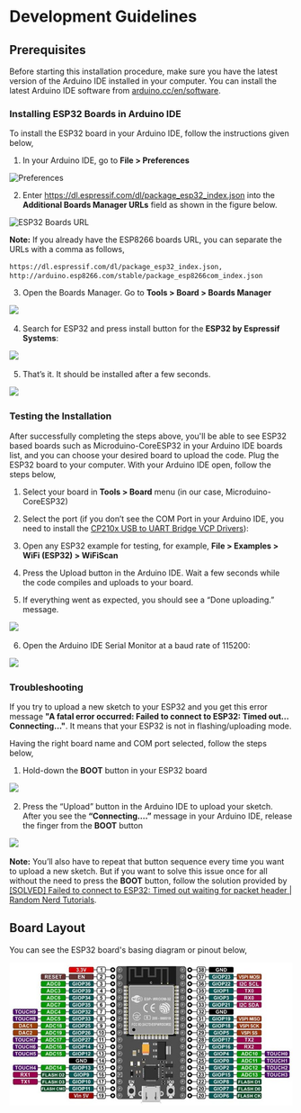 # Development Guidelines


## Prerequisites

Before starting this installation procedure, make sure you have the latest version of the Arduino IDE installed in your computer. You can install the latest Arduino IDE software from [arduino.cc/en/software](https://www.arduino.cc/en/software).


### Installing ESP32 Boards in Arduino IDE

To install the ESP32 board in your Arduino IDE, follow the instructions given below,

1. In your Arduino IDE, go to **File > Preferences**

![Preferences](https://user-images.githubusercontent.com/5800726/127544596-9a2c3122-7310-4c45-813a-28d85f7afd0e.png)

2. Enter https://dl.espressif.com/dl/package_esp32_index.json into the **Additional Boards Manager URLs** field as shown in the figure below.

![ESP32 Boards URL](https://user-images.githubusercontent.com/5800726/127549850-2eead5d1-7cce-481c-b1d7-485f848a1e35.png)

**Note:** If you already have the ESP8266 boards URL, you can separate the URLs with a comma as follows,

```
https://dl.espressif.com/dl/package_esp32_index.json, http://arduino.esp8266.com/stable/package_esp8266com_index.json
```

3. Open the Boards Manager. Go to **Tools > Board > Boards Manager**

![](https://i2.wp.com/randomnerdtutorials.com/wp-content/uploads/2018/06/boardsManager.png?w=628&quality=100&strip=all&ssl=1)

4. Search for ESP32 and press install button for the **ESP32 by Espressif Systems**:

![](https://i1.wp.com/randomnerdtutorials.com/wp-content/uploads/2018/06/installing.png?w=786&quality=100&strip=all&ssl=1)

5. That’s it. It should be installed after a few seconds.

![](https://i0.wp.com/randomnerdtutorials.com/wp-content/uploads/2019/07/ESP32-Board-add-on-in-Arduino-IDE-installed.png?w=786&quality=100&strip=all&ssl=1)


### Testing the Installation

After successfully completing the steps above, you'll be able to see ESP32 based boards such as Microduino-CoreESP32 in your Arduino IDE boards list, and you can choose your desired board to upload the code. Plug the ESP32 board to your computer. With your Arduino IDE open, follow the steps below,

1. Select your board in **Tools > Board** menu (in our case, Microduino-CoreESP32)

2. Select the port (if you don’t see the COM Port in your Arduino IDE, you need to install the [CP210x USB to UART Bridge VCP Drivers](https://www.silabs.com/products/development-tools/software/usb-to-uart-bridge-vcp-drivers)):

3. Open any ESP32 example for testing, for example, **File > Examples > WiFi (ESP32) > WiFiScan**

4. Press the Upload button in the Arduino IDE. Wait a few seconds while the code compiles and uploads to your board.

5. If everything went as expected, you should see a “Done uploading.” message.

![](https://i0.wp.com/randomnerdtutorials.com/wp-content/uploads/2016/12/windows-arduino-ide-done-uploading.png?w=671&quality=100&strip=all&ssl=1)

6. Open the Arduino IDE Serial Monitor at a baud rate of 115200:

![](https://i2.wp.com/randomnerdtutorials.com/wp-content/uploads/2016/12/windows-arduino-ide-serial-monitor.png?w=646&quality=100&strip=all&ssl=1)


### Troubleshooting

If you try to upload a new sketch to your ESP32 and you get this error message **"A fatal error occurred: Failed to connect to ESP32: Timed out… Connecting…"**. It means that your ESP32 is not in flashing/uploading mode.

Having the right board name and COM port selected, follow the steps below,

1. Hold-down the **BOOT** button in your ESP32 board

![](https://i2.wp.com/randomnerdtutorials.com/wp-content/uploads/2018/07/boot-button.jpg?w=750&quality=100&strip=all&ssl=1)

2. Press the “Upload” button in the Arduino IDE to upload your sketch. After you see the  **“Connecting….”** message in your Arduino IDE, release the finger from the **BOOT** button

![](https://i0.wp.com/randomnerdtutorials.com/wp-content/uploads/2018/07/uploading-esp32.png?w=900&quality=100&strip=all&ssl=1)

**Note:** You’ll also have to repeat that button sequence every time you want to upload a new sketch. But if you want to solve this issue once for all without the need to press the **BOOT** button, follow the solution provided by [[SOLVED] Failed to connect to ESP32: Timed out waiting for packet header | Random Nerd Tutorials](https://randomnerdtutorials.com/solved-failed-to-connect-to-esp32-timed-out-waiting-for-packet-header/).


## Board Layout

You can see the ESP32 board's basing diagram or pinout below,

![ESP32 Pinout](hardware/ESP32-Pinout.png)